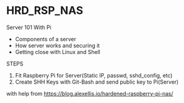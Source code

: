 # HRD_RSP_NAS

Server 101 With Pi
- Components of a server
- How server works and securing it
- Getting close with Linux and Shell

STEPS
1. Fit Raspberry Pi for Server(Static IP, passwd, sshd_config, etc)
2. Create SHH Keys with Git-Bash and send public key to Pi(Server) 

with help from
https://blog.alexellis.io/hardened-raspberry-pi-nas/
